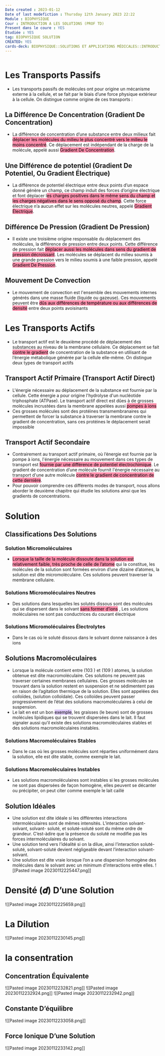```yaml
---
Date created : 2023-01-12
Date of last modefiction : Thursday 12th January 2023 22:22
Module : BIOPHYSIQUE
Cour : INTRODUCTION A LES SOLUTIONS (PROF TD) 
Present dans le coure : YES
Étudiée : YES
tag: BIOPHYSIQUE SOLUTION 
CREATED: YES
cards-deck: BIOPHYSIQUE::SOLUTIONS ET APPLICATIONS MÉDICALES::INTRODUCTION A LES SOLUTIONS (PROF TD)
---
```

```toc
```

#  Les Transports Passifs 
- Les transports passifs de molécules ont pour origine un mécanisme externe à la cellule, et se fait par le biais d’une force physique extérieur à la cellule. On distingue comme origine de ces transports :
## La Différence De Concentration (Gradient De Concentration)
- La différence de concentration d’une substance entre deux milieux fait <mark style="background: #FF5582A6;">déplacer les molécules du milieu le plus concentré vers le milieu le moins concentré</mark>. Ce déplacement est indépendant de la charge de la molécule, appelé aussi <mark style="background: #FF5582A6;">Gradient De Concentration</mark>. 
## Une Différence de potentiel (Gradient De Potentiel, Ou Gradient Électrique)
- La différence de potentiel électrique entre deux points d’un espace donné génère un champ, ce champ induit des forces d’origine électrique et font déplacer l<mark style="background: #FF5582A6;">es charges positives dans le même sens du champ et les charges négatives dans le sens opposé du champ</mark>. Cette force électrique n’a aucun effet sur les molécules neutres, appelé <mark style="background: #FF5582A6;">Gradient Électrique</mark>. 
## Différence De Pression (Gradient De Pression) 
- Il existe une troisième origine responsable du déplacement des molécules, la différence de pression entre deux points. Cette différence de pression fait <mark style="background: #FF5582A6;">déplacer aussi les molécules dans sens du gradient de pression décroissant</mark>. Les molécules se déplacent du milieu soumis à une grande pression vers le milieu soumis à une faible pression, appelé <mark style="background: #FF5582A6;">Gradient De Pression</mark>. 
## Mouvement De Convection
- Le mouvement de convection est l'ensemble des mouvements internes générés dans une masse fluide (liquide ou gazeuse). Ces mouvements peuvent être <mark style="background: #FF5582A6;">dûs aux différences de température ou aux différences de densité</mark> entre deux points avoisinants

# Les Transports Actifs 
- Le transport actif est le deuxième procédé de déplacement des substances au niveau de la membrane cellulaire. Ce déplacement se fait <mark style="background: #FF5582A6;">contre le gradient</mark> de concentration de la substance en utilisant de l’énergie métabolique générée par la cellule elle-même. On distingue deux types de transport actifs
## Transport Actif Primaire (Transport Actif Direct) 
- L'énergie nécessaire au déplacement de la substance est fournie par la cellule. Cette énergie a pour origine l'hydrolyse d'un nucléotide triphosphate (ATPase). Le transport actif direct est dûes à de grosses molécules incrustées dans la membrane appelées aussi <mark style="background: #FF5582A6;">pompes à ions</mark>
- Ces grosses molécules sont des protéines transmembranaires qui permettent de forcer la substance à traverser la membrane contre le gradient de concentration, sans ces protéines le déplacement serait impossible
## Transport Actif Secondaire 
- Contrairement au transport actif primaire, où l’énergie est fournie par la pompe à ions, l'énergie nécessaire au mouvement dans ces types de transport est <mark style="background: #FF5582A6;">fournie par une différence de potentiel électrochimique</mark>. Le gradient de concentration d’une molécule fournit l'énergie nécessaire au transport d'une autre molécule <mark style="background: #FF5582A6;">contre le gradient de concentration de cette dernière</mark>.
- Pour pouvoir comprendre ces différents modes de transport, nous allons aborder le deuxième chapitre qui étudie les solutions ainsi que les gradients de concentrations.

# Solution
## Classifications Des Solutions
### Solution Micromoléculaires
- <mark style="background: #FF5582A6;">Lorsque la taille de la molécule dissoute dans la solution est relativement faible, très proche de celle de l’atome</mark> qui la constitue, les molécules de la solution sont formées environ d’une dizaine d’atomes, la solution est dite micromoléculaire. Ces solutions peuvent traverser la membrane cellulaire.
### Solutions Micromoléculaires Neutres
- Des solutions dans lesquelles les solutés dissous sont des molécules qui se dispersent dans le solvant <mark style="background: #FF5582A6;">sans former d’ions</mark> , Les solutions moléculaires ne sont pas conductrices du courant électrique
### Solutions Micromoléculaires Électrolytes
- Dans le cas où le soluté dissous dans le solvant donne naissance à des ions
## Solutions Macromoléculaires 
- Lorsque la molécule contient entre (103 ) et (109 ) atomes, la solution obtenue est dite macromoléculaire. Ces solutions ne peuvent pas traverser certaines membranes cellulaires. Ces grosses molécules se trouvant dans la solution restent en suspension et ne sédimentent pas en raison de l’agitation thermique de la solution. Elles sont appelées des colloïdes, (solution colloïdale). Ces colloïdes peuvent passer progressivement de l’état des solutions macromoléculaires à celui de suspension.
- Le lait en est un bon <mark style="background: #D2B3FFA6;">exemple</mark>, les graisses (le beure) sont de grosses molécules lipidiques qui se trouvent dispersées dans le lait. Il faut signaler aussi qu’il existe des solutions macromoléculaires stables et des solutions macromoléculaires instables.
### Solutions Macromoléculaires Stables 
- Dans le cas où les grosses molécules sont réparties uniformément dans la solution, elle est dite stable, comme exemple le lait.
### Solutions Macromoléculaires Instables 
- Les solutions macromoléculaires sont instables si les grosses molécules ne sont pas dispersées de façon homogène, elles peuvent se décanter ou précipiter, on peut citer comme exemple le lait caillé
## Solution Idéales 
- Une solution est dite idéale si les différentes interactions intermoléculaires sont de mêmes intensités. L’interaction solvant-solvant, solvant- soluté, et soluté-soluté sont du même ordre de grandeur. C’est-àdire que la présence du soluté ne modifie pas les forces intermoléculaires du solvant.
- Une solution tend vers l’idéalité si on la dilue, ainsi l’interaction soluté-soluté, solvant-soluté devient négligeable devant l’interaction solvant-solvant.
- Une solution est dite vraie lorsque l’on a une dispersion homogène des molécules dans le solvant avec un minimum d’interactions entre elles.
![[Pasted image 20230112225447.png]]
# Densité (𝒅) D’une Solution
![[Pasted image 20230112225659.png]]
# La Dilution
![[Pasted image 20230112230145.png]]
# la consentration 
## Concentration Équivalente
![[Pasted image 20230112232821.png]]
![[Pasted image 20230112232924.png]]
![[Pasted image 20230112232942.png]]
## Constante D’équilibre
![[Pasted image 20230112233058.png]]
## Force Ionique D’une Solution
![[Pasted image 20230112233142.png]]